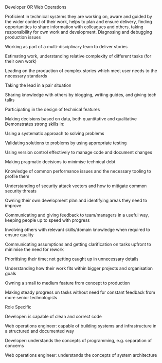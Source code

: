
Developer OR Web Operations

Proficient in technical systems they are working on, aware and guided by the wider context of their work, helps to plan and ensure delivery, finding opportunities to share information with colleagues and others, taking responsibility for own work and development.
Diagnosing and debugging production issues

Working as part of a multi-disciplinary team to deliver stories

Estimating work, understanding relative complexity of different tasks (for their own work)

Leading on the production of complex stories which meet user needs to the necessary standards

Taking the lead in a pair situation

Sharing knowledge with others by blogging, writing guides, and giving tech talks

Participating in the design of  technical features


Making decisions based on data, both quantitative and qualitative
Demonstrates strong
skills in:


Using a systematic approach to solving problems

Validating solutions to problems by using appropriate testing

Using version control effectively to manage code and document changes

Making pragmatic decisions to minimise technical debt

Knowledge of common performance issues and the necessary tooling to profile them

Understanding of security attack vectors and how to mitigate common security threats

Owning their own development plan and identifying areas they need to improve

Communicating and giving feedback to team/managers in a useful way, keeping people up to speed with progress

Involving others with relevant skills/domain knowledge when required to ensure quality

Communicating assumptions and getting clarification on tasks upfront to minimise the need for rework

Prioritising their time; not getting caught up in unnecessary details

Understanding how their work fits within bigger projects and organisation goals

Owning a small to medium feature from concept to production

Making steady progress on tasks without need for constant feedback from more senior technologists

Role Specific

Developer: is capable of clean and correct code

Web operations engineer: capable of building systems and infrastructure in a structured and documented way

Developer: understands the concepts of programming, e.g. separation of concerns


Web operations engineer: understands the concepts of system architecture
